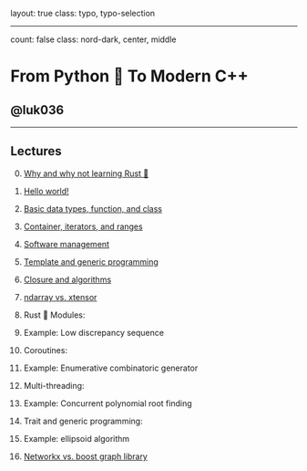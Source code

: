 layout: true
class: typo, typo-selection

---

count: false
class: nord-dark, center, middle

# From Python 🐍 To Modern C++

## @luk036

---

Lectures
--------

0. [Why and why not learning Rust 🦀](lec00.html)
1. [Hello world!](lec01.html)
2. [Basic data types, function, and class](lec02.html)
3. [Container, iterators, and ranges](lec04.html)
3. [Software management](lec03a.html)
4. [Template and generic programming](lec03.html)
5. [Closure and algorithms](lec05.html)
7. [ndarray vs. xtensor](lec07.html)
8. Rust 🦀 Modules:
9. Example: Low discrepancy sequence
11. Coroutines:
12. Example: Enumerative combinatoric generator
10. Multi-threading:
11. Example: Concurrent polynomial root finding
14. Trait and generic programming:
15. Example: ellipsoid algorithm

6. [Networkx vs. boost graph library](lec06.html)
